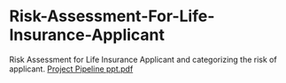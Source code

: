 # Risk-Assessment-For-Life-Insurance-Applicant
Risk Assessment for Life Insurance Applicant and categorizing the risk of applicant.
[Project Pipeline ppt.pdf](https://github.com/Ashi63/Risk-Assessment-For-Life-Insurance-Applicant/files/11070239/Project.Pipeline.ppt.pdf)

